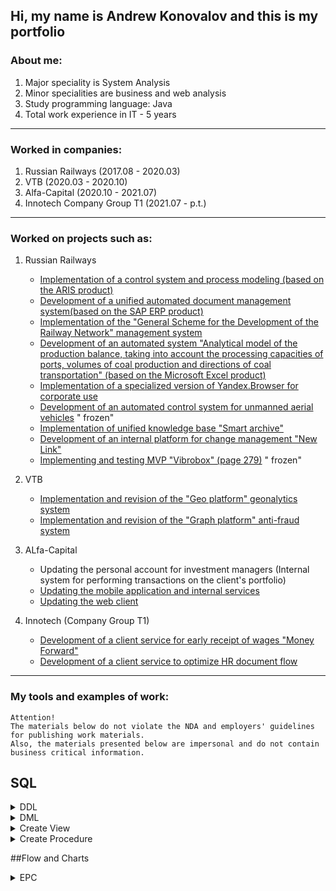 ## Hi, my name is Andrew Konovalov and this is my portfolio

### About me:

1. Major speciality is System Analysis
2. Minor specialities are business and web analysis
3. Study programming language: Java
4. Total work experience in IT - 5 years

_______________

### Worked in companies:

1. Russian Railways (2017.08 - 2020.03)
2. VTB (2020.03 - 2020.10)
3. Alfa-Capital (2020.10 - 2021.07)
4. Innotech Company Group T1 (2021.07 - p.t.)

_______________

### Worked on projects such as:

1. Russian Railways
    * [Implementation of a control system and process modeling (based on the ARIS product)](https://cssrzd.ru/news/asu-bm.html)
    * [Development of a unified automated document management system(based on the SAP ERP product)](https://tekora.ru/proekty/easd-rzhd/)
    * [Implementation of the "General Scheme for the Development of the Railway Network" management system](http://iert.com.ru/general_sxem.html)
    * [Development of an automated system "Analytical model of the production balance, taking into account the processing capacities of ports, volumes of coal production and directions of coal transportation" (based on the Microsoft Excel product)](https://vgudok.com/lenta/pryamoy-ugol-rzhd-holding-zapuskaet-sistemu-raschyota-perevozok-uglya-kotoraya-pomozhet-no-ne)
    * [Implementation of a specialized version of Yandex.Browser for corporate use](https://www.tadviser.ru/index.php/%D0%9F%D1%80%D0%BE%D0%B5%D0%BA%D1%82:%D0%A0%D0%BE%D1%81%D1%81%D0%B8%D0%B9%D1%81%D0%BA%D0%B8%D0%B5_%D0%B6%D0%B5%D0%BB%D0%B5%D0%B7%D0%BD%D1%8B%D0%B5_%D0%B4%D0%BE%D1%80%D0%BE%D0%B3%D0%B8_(%D0%A0%D0%96%D0%94)_(%D0%AF%D0%BD%D0%B4%D0%B5%D0%BA%D1%81.%D0%91%D1%80%D0%B0%D1%83%D0%B7%D0%B5%D1%80))
    * [Development of an automated control system for unmanned aerial vehicles](https://www.cnews.ru/news/top/2020-05-29_rzhd_zastoporili_start_sozdaniya) "
      frozen"
    * [Implementation of unified knowledge base "Smart archive"](https://archive.systems/baza-znaniy-rzd)
    * [Development of an internal platform for change management "New Link"](https://team.rzd.ru/students/projects/3)
    * [Implementing and testing MVP "Vibrobox" (page 279)](http://inno-sbornik.extech.ru/docs/sbornik/sborn_2015_3.pdf) "
      frozen"

2. VTB
    * [Implementation and revision of the "Geo platform" geonalytics system](https://www.vtb.ru/o-banke/press-centr/novosti-i-press-relizy/2020/08/2020-08-11-sovmestnoe-predpriyatie-vtb-i-rostelekoma-vnedryaet-pervuyu-v-rossii-universalnuyu-platfo/)
    * [Implementation and revision of the "Graph platform" anti-fraud system](https://habr.com/ru/company/vtb/blog/524454/)

3. ALfa-Capital
    * Updating the personal account for investment managers (Internal system for performing transactions on the client's
      portfolio)
    * [Updating the mobile application and internal services](https://www.cnews.ru/news/line/2021-09-21_uk_alfakapital_rasshirila)
    * [Updating the web client](https://my.alfacapital.ru/)

4. Innotech (Company Group T1)
    * [Development of a client service for early receipt of wages "Money Forward"](https://www.vtb.ru/o-banke/press-centr/novosti-i-press-relizy/2021/07/2021-07-22-klienty-vtb-smogut-poluchat-zarplatu-v-lyuboy-den/)
    * [Development of a client service to optimize HR document flow](https://www.cnews.ru/news/line/2021-08-12_vtb_otsifruet_kadrovyj_dokumentooborot)

_______________

### My tools and examples of work:

```
Attention! 
The materials below do not violate the NDA and employers' guidelines for publishing work materials.
Also, the materials presented below are impersonal and do not contain business critical information.
```

## SQL

<details><summary>DDL</summary>

```sql
drop table if exists categories;
create table categories
(
    id    bigserial primary key,
    title varchar(256)
);

drop table if exists products;
create table products
(
    id          bigserial primary key,
    title       varchar(256),
    price       int,
    category_id bigint REFERENCES categories (id)
);

drop table if exists users;
create table users
(
    id         bigserial primary key,
    first_name varchar(80) not null,
    last_name  varchar(80) not null,
    username   varchar(30) not null,
    password   varchar(80) not null,
    email      varchar(50) unique,
    created_at timestamp default current_timestamp,
    updated_at timestamp default current_timestamp
);

drop table if exists roles;
create table roles
(
    id         bigserial primary key,
    name       varchar(50) not null,
    created_at timestamp default current_timestamp,
    updated_at timestamp default current_timestamp
);

drop table if exists users_roles;
create table users_roles
(
    user_id bigint not null references users (id),
    role_id bigint not null references roles (id),
    primary key (user_id, role_id)
);

drop table if exists orders;
create table orders
(
    id      bigserial primary key,
    user_id bigint references users (id),
    address varchar(255),
    phone   varchar(255),
    price   integer

);

drop table if exists order_items;
create table order_items
(
    id                bigserial primary key,
    order_id          bigint references orders (id),
    product_id        bigint references products (id),
    quantity          integer,
    price_per_product integer,
    price             integer

);

```

</details>

<details><summary>DML</summary>

```sql
insert into products (title, price, category_id)
values ('Bread', 25, 1),
       ('Milk', 80, 1),
       ('Meat', 100, 1),
       ('Juice', 30, 1),
       ('Egg', 50, 1),
       ('Pasta', 40, 1),
       ('Banana', 30, 1),
       ('Cheese', 230, 1),
       ('Rice', 100, 1),
       ('Yoghurt', 60, 1),
       ('Fish', 300, 1),
       ('Nuts', 10, 1),
       ('Chips', 40, 1),
       ('Biscuits', 500, 1),
       ('Ice cream', 55, 1),
       ('Rolls', 335, 1),
       ('Cordial', 255, 1),
       ('Mineral Water', 155, 1),
       ('Pancake', 100, 1),
       ('Butter', 20, 1);


select dp.dept_name, ROUND(AVG(sa.salary), 2) as avg_salary
from salaries as sa,
     dept_emp as de,
     departments as dp
where de.emp_no = sa.emp_no
  and sa.to_date = '9999-01-01'
  and de.dept_no = dp.dept_no
group by de.dept_no, dp.dept_name
order by de.dept_no asc;


select CONCAT(emp.first_name, ', ', emp.last_name) as full_name, MAX(sa.salary) as max_salary
from employees as emp,
     salaries as sa
where emp.emp_no = sa.emp_no
group by full_name
order by max_salary ASC;

select ct.city_id, ct.title_ru, ct.area_ru, rg.region_id, rg.title_ru, cr.country_id, cr.title_ru
from _cities as ct
         left join _countries as cr on cr.country_id = ct.country_id
         left join _regions as rg on rg.country_id = ct.country_id
where ct.title_ru like "Москва"
  and cr.title_ru like "Росс%"
  and rg.title_ru like "Калинин%";
```

</details>


<details><summary>Create View</summary>

```sql 

select @@sql_mode; set @@sql_mode='';
/* формируем скрипт для создание представления view и тестируем */
select 
ee.emp_no,
ee.birth_date,
concat(ee.first_name,' ',ee.last_name) as full_name,
min('women') as gender, ## костыль, чтобы не вкл в группировку это поле
ee.hire_date,
min(if(d.to_date='9999-01-01',d.dept_no,'NO WORK')) tek_dept_no, ## текущий отдел тоже чтобы не включать в группировку
GROUP_CONCAT(DISTINCT t.title  ORDER BY t.emp_no ASC SEPARATOR ', ') title, ## все занимаемые долж-и
GROUP_CONCAT(DISTINCT d.dept_no  ORDER BY d.emp_no ASC SEPARATOR ', ') dept_no ## все отделы в которых работала
from
employees as ee
inner join titles t using(emp_no)
inner join dept_emp d using(emp_no) ## отделы
where ee.gender='F' 
group by ee.emp_no,
ee.birth_date,
full_name,
ee.hire_date;

select * from women_title_dept;

/* создание view */
create or replace view women_title_dept as 
select 
ee.emp_no,
ee.birth_date,
concat(ee.first_name,' ',ee.last_name) full_name,
'women' gender,
ee.hire_date,
min(if(d.to_date='9999-01-01',d.dept_no,'NO WORK')) tek_dept_no,
GROUP_CONCAT(DISTINCT t.title  ORDER BY t.emp_no ASC SEPARATOR ', ') title,
GROUP_CONCAT(DISTINCT d.dept_no  ORDER BY d.emp_no ASC SEPARATOR ', ') dept_no
from
employees ee
inner join titles t using(emp_no)
inner join dept_emp d using(emp_no)
where ee.gender='F'
group by ee.emp_no,
ee.birth_date,
full_name,
hire_date
;

/* тестирование */ 
select GROUP_CONCAT(DISTINCT d.dept_no  ORDER BY d.emp_no ASC SEPARATOR ', ') from dept_emp as d
where d.emp_no = 10010;

```
</details>


<details><summary>Create Procedure</summary>

```sql
drop procedure if exists perevod ;
delimiter //
create procedure perevod(in empl_id int, in dept_new char(4),in hire_date_p date)
begin
declare exit handler for sqlexception
	begin
		rollback;
        select 'что то пошло не так';
	end;
     start transaction;
        if( hire_date_p is null ) then set hire_date_p=curdate();
			end if;
        UPDATE dept_emp SET to_date = hire_date_p WHERE (emp_no = empl_id) and (to_date = '9999-01-01');
        insert dept_emp set emp_no=empl_id, dept_no=dept_new,from_date =hire_date_p,to_date='9999-01-01';
	 commit;
end//
delimiter ;

call perevod(10001,'d010',null);
```

</details>

##Flow and Charts 

<details><summary>EPC</summary>



</details>